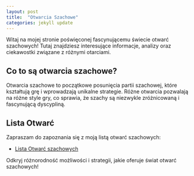 ```yaml
---
layout: post
title:  "Otwarcia Szachowe"
categories: jekyll update
---
```


Witaj na mojej stronie poświęconej fascynującemu świecie otwarć szachowych! Tutaj znajdziesz interesujące informacje, analizy oraz ciekawostki związane z różnymi otarciami.

## Co to są otwarcia szachowe?

Otwarcia szachowe to początkowe posunięcia partii szachowej, które kształtują grę i wprowadzają unikalne strategie. Różne otwarcia pozwalają na różne style gry, co sprawia, że szachy są niezwykle zróżnicowaną i fascynującą dyscypliną.

## Lista Otwarć

Zapraszam do zapoznania się z moją listą otwarć szachowych:

- [Lista Otwarć szachowych](link_do_listy_otwarcia)

Odkryj różnorodność możliwości i strategii, jakie oferuje świat otwarć szachowych!